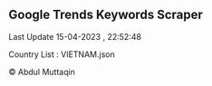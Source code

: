 

## Google Trends Keywords Scraper 
 
Last Update 15-04-2023 , 22:52:48

Country List :
VIETNAM.json



© Abdul Muttaqin 
